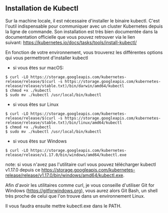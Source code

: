 ## Installation de Kubectl

Sur la machine locale, il est nécessaire d'installer le binaire kubectl. C'est l'outil indispensable pour communiquer avec un cluster Kubernetes depuis la ligne de commande. Son installation est très bien documentée dans la documentation officielle que vous pouvez retrouver via le lien suivant: https://kubernetes.io/docs/tasks/tools/install-kubectl/

En fonction de votre environnement, vous trouverez les différentes options qui vous permettront d'installer kubectl

- si vous êtes sur macOS:

```
$ curl -LO https://storage.googleapis.com/kubernetes-release/release/$(curl -s https://storage.googleapis.com/kubernetes-release/release/stable.txt)/bin/darwin/amd64/kubectl
$ chmod +x ./kubectl
$ sudo mv ./kubectl /usr/local/bin/kubectl
```

- si vous êtes sur Linux

```
$ curl -LO https://storage.googleapis.com/kubernetes-release/release/$(curl -s https://storage.googleapis.com/kubernetes-release/release/stable.txt)/bin/linux/amd64/kubectl
$ chmod +x ./kubectl
$ sudo mv ./kubectl /usr/local/bin/kubectl
```

- si vous êtes sur Windows

```
$ curl -LO https://storage.googleapis.com/kubernetes-release/release/v1.17.0/bin/windows/amd64/kubectl.exe
```

note: si vous n'avez pas l'utilitaire curl vous pouvez télécharger kubectl v1.17.0 depuis ce https://storage.googleapis.com/kubernetes-release/release/v1.17.0/bin/windows/amd64/kubectl.exe.

Afin d'avoir les utilitaires comme curl, je vous conseille d'utiliser Git for Windows (https://gitforwindows.org), vous aurez alors Git Bash, un shell très proche de celui que l'on trouve dans un environnement Linux.

Il vous faudra ensuite mettre kubectl.exe dans le PATH.
